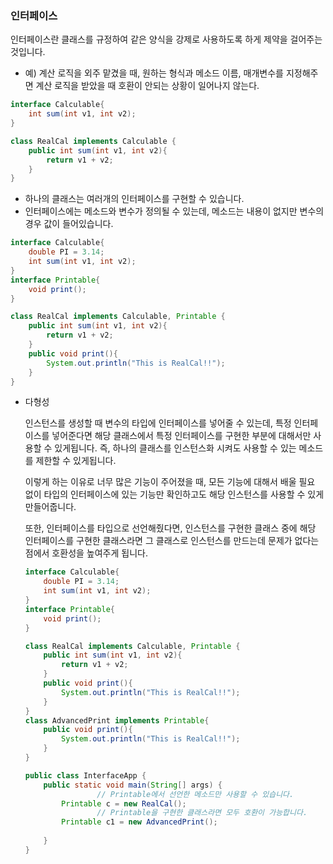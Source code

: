 ### 인터페이스

인터페이스란 클래스를 규정하여 같은 양식을 강제로 사용하도록 하게 제약을 걸어주는 것입니다.

- 예) 계산 로직을 외주 맡겼을 때, 원하는 형식과 메소드 이름, 매개변수를 지정해주면 계산 로직을 받았을 때 호환이 안되는 상황이 일어나지 않는다.

```java
interface Calculable{
    int sum(int v1, int v2);
}

class RealCal implements Calculable {
    public int sum(int v1, int v2){
        return v1 + v2;
    }
}
```

- 하나의 클래스는 여러개의 인터페이스를 구현할 수 있습니다.
- 인터페이스에는 메소드와 변수가 정의될 수 있는데, 메소드는 내용이 없지만 변수의 경우 값이 들어있습니다.

```java
interface Calculable{
    double PI = 3.14;
    int sum(int v1, int v2);
}
interface Printable{
    void print();
}

class RealCal implements Calculable, Printable {
    public int sum(int v1, int v2){
        return v1 + v2;
    }
    public void print(){
        System.out.println("This is RealCal!!");
    }
}
```

- 다형성

  인스턴스를 생성할 때 변수의 타입에 인터페이스를 넣어줄 수 있는데, 특정 인터페이스를 넣어준다면 해당 클래스에서 특정 인터페이스를 구현한 부분에 대해서만 사용할 수 있게됩니다. 즉, 하나의 클래스를 인스턴스화 시켜도 사용할 수 있는 메소드를 제한할 수 있게됩니다.

  이렇게 하는 이유로 너무 많은 기능이 주어졌을 때, 모든 기능에 대해서 배울 필요 없이 타입의 인터페이스에 있는 기능만 확인하고도 해당 인스턴스를 사용할 수 있게 만들어줍니다.

  또한, 인터페이스를 타입으로 선언해줬다면, 인스턴스를 구현한 클래스 중에 해당 인터페이스를 구현한 클래스라면 그 클래스로 인스턴스를 만드는데 문제가 없다는 점에서 호환성을 높여주게 됩니다.

    ```java
    interface Calculable{
        double PI = 3.14;
        int sum(int v1, int v2);
    }
    interface Printable{
        void print();
    }
    
    class RealCal implements Calculable, Printable {
        public int sum(int v1, int v2){
            return v1 + v2;
        }
        public void print(){
            System.out.println("This is RealCal!!");
        }
    }
    class AdvancedPrint implements Printable{
        public void print(){
            System.out.println("This is RealCal!!");
        }
    }
    
    public class InterfaceApp {
        public static void main(String[] args) {
    				// Printable에서 선언한 메소드만 사용할 수 있습니다.
            Printable c = new RealCal();
    				// Printable을 구현한 클래스라면 모두 호환이 가능합니다.
            Printable c1 = new AdvancedPrint();
            
        }
    }
    ```